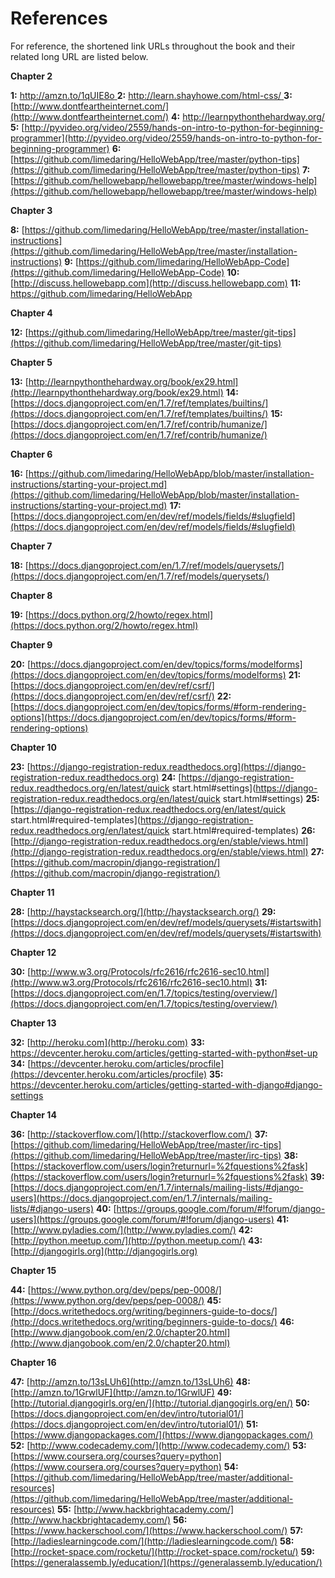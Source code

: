 # References

For reference, the shortened link URLs throughout the book and their related
long URL are listed below.

**Chapter 2**

**1:** [http://amzn.to/1qUIE8o ](http://amzn.to/1qUIE8o)
**2:** [http://learn.shayhowe.com/html-css/ ](http://learn.shayhowe.com/html-css/ )
**3:** [http://www.dontfeartheinternet.com/](http://www.dontfeartheinternet.com/)
**4:** [http://learnpythonthehardway.org/ ](http://learnpythonthehardway.org/ )
**5:** [http://pyvideo.org/video/2559/hands-on-intro-to-python-for-beginning-programmer](http://pyvideo.org/video/2559/hands-on-intro-to-python-for-beginning-programmer)
**6:** [https://github.com/limedaring/HelloWebApp/tree/master/python-tips](https://github.com/limedaring/HelloWebApp/tree/master/python-tips)
**7:** [https://github.com/hellowebapp/hellowebapp/tree/master/windows-help](https://github.com/hellowebapp/hellowebapp/tree/master/windows-help)

**Chapter 3**

**8:** [https://github.com/limedaring/HelloWebApp/tree/master/installation-instructions](https://github.com/limedaring/HelloWebApp/tree/master/installation-instructions)
**9:** [https://github.com/limedaring/HelloWebApp-Code](https://github.com/limedaring/HelloWebApp-Code) 
**10:** [http://discuss.hellowebapp.com](http://discuss.hellowebapp.com)
**11:** [https://github.com/limedaring/HelloWebApp ](https://github.com/limedaring/HelloWebApp )

**Chapter 4**

**12:** [https://github.com/limedaring/HelloWebApp/tree/master/git-tips](https://github.com/limedaring/HelloWebApp/tree/master/git-tips)

**Chapter 5**

**13:** [http://learnpythonthehardway.org/book/ex29.html](http://learnpythonthehardway.org/book/ex29.html) 
**14:** [https://docs.djangoproject.com/en/1.7/ref/templates/builtins/](https://docs.djangoproject.com/en/1.7/ref/templates/builtins/) 
**15:** [https://docs.djangoproject.com/en/1.7/ref/contrib/humanize/](https://docs.djangoproject.com/en/1.7/ref/contrib/humanize/)

**Chapter 6**

**16:** [https://github.com/limedaring/HelloWebApp/blob/master/installation-instructions/starting-your-project.md](https://github.com/limedaring/HelloWebApp/blob/master/installation-instructions/starting-your-project.md) 
**17:** [https://docs.djangoproject.com/en/dev/ref/models/fields/#slugfield](https://docs.djangoproject.com/en/dev/ref/models/fields/#slugfield)

**Chapter 7**

**18:** [https://docs.djangoproject.com/en/1.7/ref/models/querysets/](https://docs.djangoproject.com/en/1.7/ref/models/querysets/)

**Chapter 8**

**19:** [https://docs.python.org/2/howto/regex.html](https://docs.python.org/2/howto/regex.html)

**Chapter 9**

**20:** [https://docs.djangoproject.com/en/dev/topics/forms/modelforms](https://docs.djangoproject.com/en/dev/topics/forms/modelforms)
**21:** [https://docs.djangoproject.com/en/dev/ref/csrf/](https://docs.djangoproject.com/en/dev/ref/csrf/)
**22:** [https://docs.djangoproject.com/en/dev/topics/forms/#form-rendering-options](https://docs.djangoproject.com/en/dev/topics/forms/#form-rendering-options)

**Chapter 10**

**23:** [https://django-registration-redux.readthedocs.org](https://django-registration-redux.readthedocs.org) 
**24:** [https://django-registration-redux.readthedocs.org/en/latest/quick  	start.html#settings](https://django-registration-redux.readthedocs.org/en/latest/quick  	start.html#settings)
**25:** [https://django-registration-redux.readthedocs.org/en/latest/quick 	start.html#required-templates](https://django-registration-redux.readthedocs.org/en/latest/quick 	start.html#required-templates) 
**26:** [http://django-registration-redux.readthedocs.org/en/stable/views.html](http://django-registration-redux.readthedocs.org/en/stable/views.html)
**27:** [https://github.com/macropin/django-registration/](https://github.com/macropin/django-registration/) 

**Chapter 11**

**28:** [http://haystacksearch.org/](http://haystacksearch.org/) 
**29:** [https://docs.djangoproject.com/en/dev/ref/models/querysets/#istartswith](https://docs.djangoproject.com/en/dev/ref/models/querysets/#istartswith) 

**Chapter 12**

**30:** [http://www.w3.org/Protocols/rfc2616/rfc2616-sec10.html](http://www.w3.org/Protocols/rfc2616/rfc2616-sec10.html) 
**31:** [https://docs.djangoproject.com/en/1.7/topics/testing/overview/](https://docs.djangoproject.com/en/1.7/topics/testing/overview/)

**Chapter 13**

**32:** [http://heroku.com](http://heroku.com)
**33:** [https://devcenter.heroku.com/articles/getting-started-with-python#set-up ](https://devcenter.heroku.com/articles/getting-started-with-python#set-up )
**34:** [https://devcenter.heroku.com/articles/procfile](https://devcenter.heroku.com/articles/procfile)
**35:** [https://devcenter.heroku.com/articles/getting-started-with-django#django-settings ](https://devcenter.heroku.com/articles/getting-started-with-django#django-settings )

**Chapter 14**

**36:** [http://stackoverflow.com/](http://stackoverflow.com/)
**37:** [https://github.com/limedaring/HelloWebApp/tree/master/irc-tips](https://github.com/limedaring/HelloWebApp/tree/master/irc-tips) 
**38:** [https://stackoverflow.com/users/login?returnurl=%2fquestions%2fask](https://stackoverflow.com/users/login?returnurl=%2fquestions%2fask)
**39:** [https://docs.djangoproject.com/en/1.7/internals/mailing-lists/#django-users](https://docs.djangoproject.com/en/1.7/internals/mailing-lists/#django-users) 
**40:** [https://groups.google.com/forum/#!forum/django-users](https://groups.google.com/forum/#!forum/django-users) 
**41:** [http://www.pyladies.com/](http://www.pyladies.com/)
**42:** [http://python.meetup.com/](http://python.meetup.com/) 
**43:** [http://djangogirls.org](http://djangogirls.org) 

**Chapter 15**

**44:** [https://www.python.org/dev/peps/pep-0008/](https://www.python.org/dev/peps/pep-0008/)
**45:** [http://docs.writethedocs.org/writing/beginners-guide-to-docs/](http://docs.writethedocs.org/writing/beginners-guide-to-docs/)
**46:** [http://www.djangobook.com/en/2.0/chapter20.html](http://www.djangobook.com/en/2.0/chapter20.html) 

**Chapter 16**

**47:** [http://amzn.to/13sLUh6](http://amzn.to/13sLUh6)
**48:** [http://amzn.to/1GrwlUF](http://amzn.to/1GrwlUF) 
**49:** [http://tutorial.djangogirls.org/en/](http://tutorial.djangogirls.org/en/)
**50:** [https://docs.djangoproject.com/en/dev/intro/tutorial01/](https://docs.djangoproject.com/en/dev/intro/tutorial01/) 
**51:** [https://www.djangopackages.com/](https://www.djangopackages.com/) 
**52:** [http://www.codecademy.com/](http://www.codecademy.com/)
**53:** [https://www.coursera.org/courses?query=python](https://www.coursera.org/courses?query=python) 
**54:** [https://github.com/limedaring/HelloWebApp/tree/master/additional-resources](https://github.com/limedaring/HelloWebApp/tree/master/additional-resources)
**55:** [http://www.hackbrightacademy.com/](http://www.hackbrightacademy.com/)
**56:** [https://www.hackerschool.com/](https://www.hackerschool.com/) 
**57:** [http://ladieslearningcode.com/](http://ladieslearningcode.com/) 
**58:** [http://rocket-space.com/rocketu/](http://rocket-space.com/rocketu/)
**59:** [https://generalassemb.ly/education/](https://generalassemb.ly/education/) 
